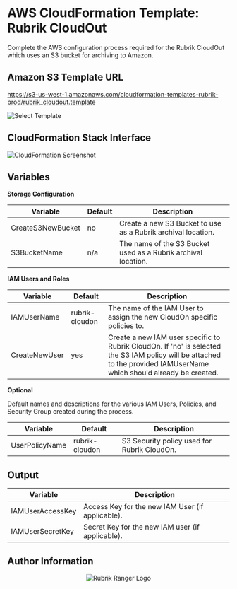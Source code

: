 # AWS CloudFormation Template: Rubrik CloudOut

Complete the AWS configuration process required for the Rubrik CloudOut which uses an S3 bucket for archiving to Amazon.

Amazon S3 Template URL
------------------
[https://s3-us-west-1.amazonaws.com/cloudformation-templates-rubrik-prod/rubrik_cloudout.template
](https://s3-us-west-1.amazonaws.com/cloudformation-templates-rubrik-prod/rubrik_cloudout.template
)

![Select Template](https://user-images.githubusercontent.com/8610203/39970416-9d6bd71a-56b0-11e8-8a58-7832875180a8.png)

CloudFormation Stack Interface
------------------

![CloudFormation Screenshot](https://user-images.githubusercontent.com/8610203/40116360-141f752c-58d9-11e8-8af1-e4a9feae350b.png)

Variables
------------------

**Storage Configuration**

| Variable  |  Default | Description  |
|---|---|---|
| CreateS3NewBucket | no | Create a new S3 Bucket to use as a Rubrik archival location.|
| S3BucketName | n/a |The name of the S3 Bucket used as a Rubrik archival location.|


**IAM Users and Roles**

| Variable  |  Default | Description  |
|---|---|---|
| IAMUserName | rubrik-cloudon | The name of the IAM User to assign the new CloudOn specific policies to. |
| CreateNewUser | yes | Create a new IAM user specific to Rubrik CloudOn. If 'no' is selected the S3 IAM policy will be attached to the provided IAMUserName which should already be created. |


**Optional**

Default names and descriptions for the various IAM Users, Policies, and Security Group created during the process.

| Variable  |  Default | Description  |
|---|---|---|
| UserPolicyName |rubrik-cloudon |S3 Security policy used for Rubrik CloudOn.|

Output
------------------

| Variable | Description |
|---|---|
| IAMUserAccessKey | Access Key for the new IAM User (if applicable).  |
| IAMUserSecretKey | Secret Key for the new IAM user (if applicable).  |

Author Information
------------------

<p></p>
<p align="center">
  <img src="https://user-images.githubusercontent.com/8610203/37415009-6f9cf416-2778-11e8-8b56-052a8e41c3c8.png" alt="Rubrik Ranger Logo"/>
</p>